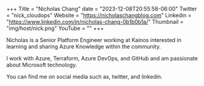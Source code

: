 +++
Title = "Nicholas Chang"
date = "2023-12-08T20:55:58-06:00"
Twitter = "nick_cloudops"
Website = "https://nicholaschangblog.com"
Linkedin = "https://www.linkedin.com/in/nicholas-chang-0b1b0b1a/"
Thumbnail = "img/host/nick.png"
YouTube = ""
+++

Nicholas is a Senior Platform Engineer working at Kainos interested in learning and sharing Azure Knowledge within the community.

I work with Azure, Terraform, Azure DevOps, and GitHub and am passionate about Microsoft technology.

You can find me on social media such as, twitter, and linkedin.